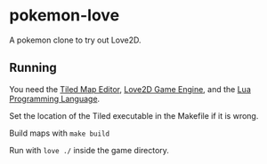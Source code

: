 # pokemon-love
A pokemon clone to try out Love2D.

## Running
You need the [Tiled Map Editor](http://www.mapeditor.org),
[Love2D Game Engine](https://love2d.org/), 
and the [Lua Programming Language](http://www.lua.org/).

Set the location of the Tiled executable in the Makefile if it is wrong.

Build maps with `make build`

Run with `love ./` inside the game directory.
